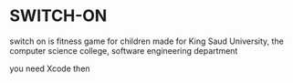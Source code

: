 # SWITCH-ON
switch on is fitness game for children made for King Saud University, the computer science college, software engineering department

you need Xcode then 
